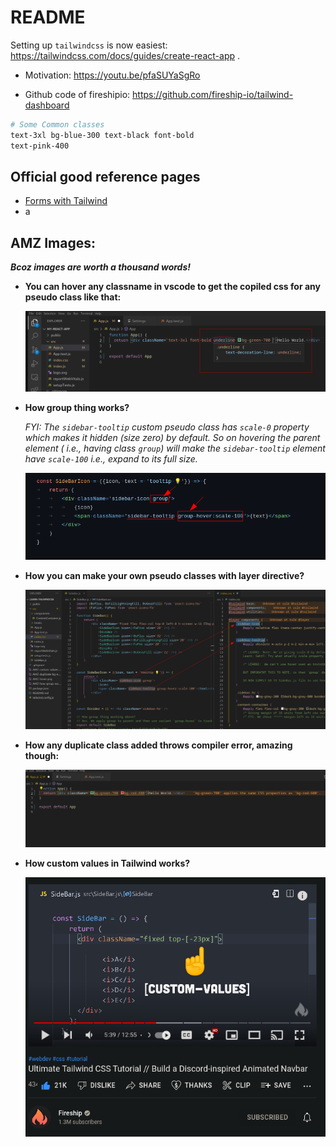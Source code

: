 # README

Setting up `tailwindcss` is now easiest: https://tailwindcss.com/docs/guides/create-react-app .

- Motivation: https://youtu.be/pfaSUYaSgRo

- Github code of fireshipio: https://github.com/fireship-io/tailwind-dashboard

```bash
# Some Common classes
text-3xl bg-blue-300 text-black font-bold
text-pink-400
```

## Official good reference pages

- [Forms with Tailwind](https://v1.tailwindcss.com/components/forms)
- a


## AMZ Images:

***Bcoz images are worth a thousand words!***

- **You can hover any classname in vscode to get the copiled css for any pseudo class like that:**

	![](./AMZ-hover.png)

- **How group thing works?**

	*FYI: The `sidebar-tooltip` custom pseudo class has `scale-0` property which makes it hidden (size zero) by default. So on hovering the parent element ( i.e., having class `group`) will make the `sidebar-tooltip` element have `scale-100` i.e., expand to its full size.*

	![](./AMZ-how-group-works-magic.png)

- **How you can make your own pseudo classes with layer directive?**

	![](./AMZ-custom-classes-with-layer-directive.png)

- **How any duplicate class added throws compiler error, amazing though:**

	![](./AMZ-duplicate-bg-error.png)

- **How custom values in Tailwind works?**

	![](./AMZ-custom-values.png)

